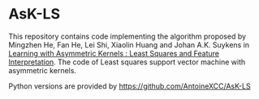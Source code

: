 # AsK-LS
This repository contains code implementing the algorithm proposed by Mingzhen He, Fan He, Lei Shi, Xiaolin Huang and Johan A.K. Suykens in [Learning with Asymmetric Kernels : Least Squares and Feature Interpretation](https://arxiv.org/abs/2202.01397).
The code of Least squares support vector machine with asymmetric kernels.

Python versions are provided by 
https://github.com/AntoineXCC/AsK-LS
